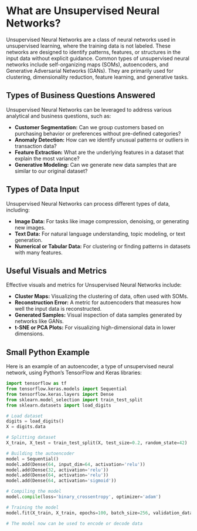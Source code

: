 # What are Unsupervised Neural Networks?

Unsupervised Neural Networks are a class of neural networks used in unsupervised learning, where the training data is not labeled. These networks are designed to identify patterns, features, or structures in the input data without explicit guidance. Common types of unsupervised neural networks include self-organizing maps (SOMs), autoencoders, and Generative Adversarial Networks (GANs). They are primarily used for clustering, dimensionality reduction, feature learning, and generative tasks.

## Types of Business Questions Answered

Unsupervised Neural Networks can be leveraged to address various analytical and business questions, such as:

- **Customer Segmentation:** Can we group customers based on purchasing behavior or preferences without pre-defined categories?
- **Anomaly Detection:** How can we identify unusual patterns or outliers in transaction data?
- **Feature Extraction:** What are the underlying features in a dataset that explain the most variance?
- **Generative Modeling:** Can we generate new data samples that are similar to our original dataset?

## Types of Data Input

Unsupervised Neural Networks can process different types of data, including:

- **Image Data:** For tasks like image compression, denoising, or generating new images.
- **Text Data:** For natural language understanding, topic modeling, or text generation.
- **Numerical or Tabular Data:** For clustering or finding patterns in datasets with many features.

## Useful Visuals and Metrics

Effective visuals and metrics for Unsupervised Neural Networks include:

- **Cluster Maps:** Visualizing the clustering of data, often used with SOMs.
- **Reconstruction Error:** A metric for autoencoders that measures how well the input data is reconstructed.
- **Generated Samples:** Visual inspection of data samples generated by networks like GANs.
- **t-SNE or PCA Plots:** For visualizing high-dimensional data in lower dimensions.

## Small Python Example

Here is an example of an autoencoder, a type of unsupervised neural network, using Python’s TensorFlow and Keras libraries:

```python
import tensorflow as tf
from tensorflow.keras.models import Sequential
from tensorflow.keras.layers import Dense
from sklearn.model_selection import train_test_split
from sklearn.datasets import load_digits

# Load dataset
digits = load_digits()
X = digits.data

# Splitting dataset
X_train, X_test = train_test_split(X, test_size=0.2, random_state=42)

# Building the autoencoder
model = Sequential()
model.add(Dense(64, input_dim=64, activation='relu'))
model.add(Dense(32, activation='relu'))
model.add(Dense(64, activation='relu'))
model.add(Dense(64, activation='sigmoid'))

# Compiling the model
model.compile(loss='binary_crossentropy', optimizer='adam')

# Training the model
model.fit(X_train, X_train, epochs=100, batch_size=256, validation_data=(X_test, X_test))

# The model now can be used to encode or decode data
